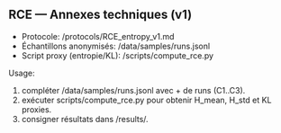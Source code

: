 ## RCE — Annexes techniques (v1)
- Protocole: /protocols/RCE_entropy_v1.md
- Échantillons anonymisés: /data/samples/runs.jsonl
- Script proxy (entropie/KL): /scripts/compute_rce.py

Usage:
1) compléter /data/samples/runs.jsonl avec + de runs (C1..C3).
2) exécuter scripts/compute_rce.py pour obtenir H_mean, H_std et KL proxies.
3) consigner résultats dans /results/.
